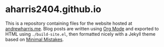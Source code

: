 # aharris2404.github.io

This is a repository containing files for the website hosted at [andrewharris.me](https://andrewharris.me). Blog posts are written using [Org Mode](https://orgmode.org/) and exported to HTML using `./build-site.el`, then formatted nicely with a Jekyll theme based on [Minimal Mistakes](https://github.com/mmistakes/minimal-mistakes/).
